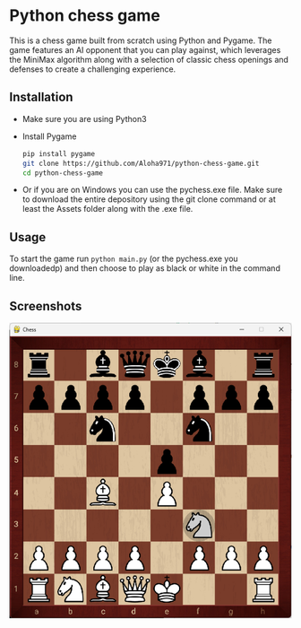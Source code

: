# Python chess game

This is a chess game built from scratch using Python and Pygame. The game features an AI opponent that you can play against, which leverages the MiniMax algorithm along with a selection of classic chess openings and defenses to create a challenging experience.




## Installation

- Make sure you are using Python3
- Install Pygame

  ```bash
  pip install pygame
  git clone https://github.com/Aloha971/python-chess-game.git
  cd python-chess-game
  ```
- Or if you are on Windows you can use the pychess.exe file. Make sure to download the entire depository using the git clone command or at least the Assets folder along with the .exe file. 
## Usage

To start the game run ```python main.py``` (or the pychess.exe you downloadedp) and then choose to play as black or white in the command line.

    
## Screenshots

![App Screenshot](/Screenshots/pychess.png?raw=true)
